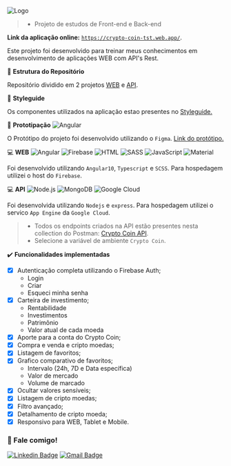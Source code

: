 ![Logo](https://imgur.com/eL4XbHi.png)

> - Projeto de estudos de Front-end e Back-end

**Link da aplicação online:** <a href="https://crypto-coin-tst.web.app/" target="_blank">`https://crypto-coin-tst.web.app/`</a>.

Este projeto foi desenvolvido para treinar meus conhecimentos em desenvolvimento de aplicações WEB com API's Rest.

:construction_worker: **Estrutura do Repositório**

Repositório dividido em 2 projetos <a href="https://github.com/LeoCpii/crypto-coin/tree/master/crypto-coin-web" target="_blank">WEB</a> e <a href="https://github.com/LeoCpii/crypto-coin/tree/master/crypto-coin-server" target="_blank">API</a>.

:bookmark_tabs: **Styleguide**

Os componentes utilizados na aplicação estao presentes no <a href="https://crypto-coin-tst.web.app/styleguide/typography" target="_blank">Styleguide.</a>

:art: **Prototipação**
![Angular](https://img.shields.io/badge/-Figma-333333?style=flat&logo=figma)

O Protótipo do projeto foi desenvolvido utilizando o `Figma`. <a href="https://www.figma.com/file/EKb7FPcq3tZgkjl7UYqZRE/Crypto-Coin?node-id=0%3A1" target="_blank">Link do protótipo.</a>

:computer: **WEB**
![Angular](https://img.shields.io/badge/-Angular-333333?style=flat&logo=angular)
![Firebase](https://img.shields.io/badge/-Firebase-333333?style=flat&logo=firebase)
![HTML](https://img.shields.io/badge/-HTML-333333?style=flat&logo=HTML5)
![SASS](https://img.shields.io/badge/-SASS-333333?style=flat&logo=SASS&logoColor=CC6699)
![JavaScript](https://img.shields.io/badge/-Typescript-333333?style=flat&logo=typescript&logoColor=007ACC)
![Material](https://img.shields.io/badge/-Material%20Design-333333?style=flat&logo=material-design&logoColor=1abc9c)

Foi desenvolvido utilizando `Angular10`, `Typescript` e `SCSS`. Para hospedagem utilizei o host do `Firebase`.

:computer: **API**
![Node.js](https://img.shields.io/badge/-Node.js-333333?style=flat&logo=node.js)
![MongoDB](https://img.shields.io/badge/-MongoDB-333333?style=flat&logo=mongodb)
![Google Cloud](https://img.shields.io/badge/-Google%20Cloud-333333?style=flat&logo=google-cloud)

Foi desenvolvida utilizando `Nodejs` e `express`. Para hospedagem utilizei o servico `App Engine` da `Google Cloud`.
> - Todos os endpoints criados na API estão presentes nesta collection do Postman: <a href="https://documenter.getpostman.com/view/3890930/TVmP8wMR" target="_blank">Crypto Coin API</a>.
> - Selecione a variável de ambiente `Crypto Coin`.

:heavy_check_mark: **Funcionalidades implementadas**

- [x] Autenticação completa utilizando o Firebase Auth;
  - Login
  - Criar
  - Esqueci minha senha
- [x] Carteira de investimento;
  - Rentabilidade
  - Investimentos
  - Patrimônio
  - Valor atual de cada moeda
- [x] Aporte para a conta do Crypto Coin;
- [x] Compra e venda e cripto moedas;
- [x] Listagem de favoritos;
- [x] Grafico comparativo de favoritos;
  - Intervalo (24h, 7D e Data específica)
  - Valor de mercado
  - Volume de marcado
- [x] Ocultar valores sensíveis;
- [x] Listagem de cripto moedas;
- [x] Filtro avançado;
- [x] Detalhamento de cripto moeda;
- [x] Responsivo para WEB, Tablet e Mobile.

<h3> 🤝 Fale comigo! </h3>

[![Linkedin Badge](https://img.shields.io/badge/-Leonardo%20Gonçalves-blue?style=flat-square&logo=Linkedin&logoColor=white&link=https://www.linkedin.com/in/leonardo-goncalves-melo/)](https://www.linkedin.com/in/leonardo-goncalves-melo/)
[![Gmail Badge](https://img.shields.io/badge/-leogoncalves.contato@gmail.com-c14438?style=flat-square&logo=Gmail&logoColor=white&link=mailto:leogoncalves.contato@gmail.com)](mailto:leogoncalves.contato@gmail.com)
